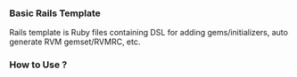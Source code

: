 ### Basic Rails Template

Rails template is Ruby files containing DSL for adding gems/initializers, auto generate RVM gemset/RVMRC, etc.

### How to Use ?
``` rails new app_name -m https://github.com/sanledi-buli/basic-template/blob/master/basic_template.rb 
```